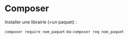 # Composer

Installer une librairie (=un paquet) :

`composer require nom_paquet` ou `composer req nom_paquet`